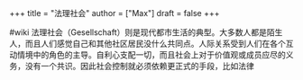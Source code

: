 +++
title = "法理社会"
author = ["Max"]
draft = false
+++

\#wiki
法理社会（Gesellschaft）则是现代都市生活的典型。大多数人都是陌生人，而且人们感觉自己和其他社区居民没什么共同点。人际关系受到人们在各个互动情境中的角色的主导。自利心支配一切，而且社会上对于价值观或成员应尽的义务，没有一个共识。因此社会控制就必须依赖更正式的手段，比如法律
